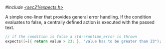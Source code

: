 *#include [&lt;sec21/expects.h&gt;](https://github.com/MichaelMiller-/sec21/blob/master/include/sec21/expects.h)*

A simple one-liner that provides general error handling. If the condition evaluates to false, a centrally defined action is executed with the passed text.

```cpp
// if the condition is false a std::runtime_error is thrown
expects([=]{ return value > 23; }, "value has to be greater than 23");
```

